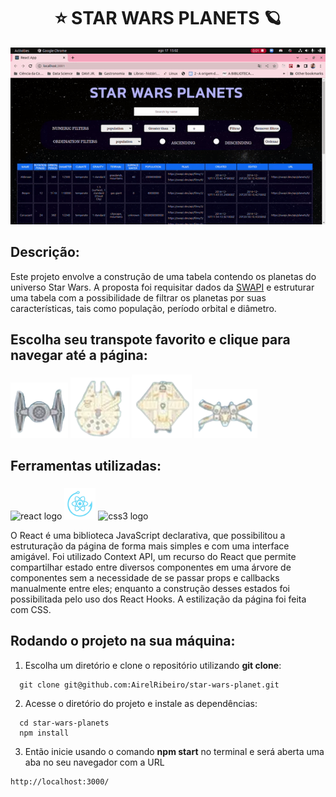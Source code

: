 
# <h1 align="center">⭐ STAR WARS PLANETS 🪐</h1>

<p align="center"><img src="./src/images/ezgif.com-gif-maker.gif" width="800"></p>

## Descrição:

<p text-align="justify" >Este projeto envolve a construção de uma tabela contendo os planetas do universo Star Wars. A proposta foi requisitar dados da <a href="https://swapi.dev/" target="_blank">SWAPI</a> e estruturar uma tabela com a possibilidade de filtrar os planetas por suas características, tais como população, período orbital e diâmetro.</p>

## Escolha seu transpote favorito e clique para navegar até a página:

<a href="https://star-wars-planets-2dfcjchsw-airelribeiro.vercel.app/" target="_blank">![Page gif](./src/images/nave1.png)</a>
<a href="https://star-wars-planets-2dfcjchsw-airelribeiro.vercel.app/" target="_blank">![Page gif](./src/images/nave2.png)</a>
<a href="https://star-wars-planets-2dfcjchsw-airelribeiro.vercel.app/" target="_blank">![Page gif](./src/images/nave3.png)</a>
<a href="https://star-wars-planets-2dfcjchsw-airelribeiro.vercel.app/" target="_blank">![Page gif](./src/images/nave4.png)</a>

## Ferramentas utilizadas:

###

<div align="left">
<img src="https://cdn.jsdelivr.net/gh/devicons/devicon/icons/react/react-original.svg" height="40" width="52" alt="react logo"  />
<img width="50" height="50" src="./src/images/react_hooks.png" alt="React Hooks logo"  />
<img src="https://cdn.jsdelivr.net/gh/devicons/devicon/icons/css3/css3-original.svg" height="40" width="52" alt="css3 logo"  />
<p text-align="justify">
O React é uma biblioteca JavaScript declarativa, que possibilitou a estruturação da página de forma mais simples e com uma interface amigável. Foi utilizado Context API, um recurso do React que permite compartilhar estado entre diversos componentes em uma árvore de componentes sem a necessidade de se passar props e callbacks manualmente entre eles; enquanto a construção desses estados foi possibilitada pelo uso dos React Hooks. A estilização da página foi feita com CSS.
</p>
</div>

###

## Rodando o projeto na sua máquina:

1. Escolha um diretório e clone o repositório utilizando **git clone**:
```
  git clone git@github.com:AirelRibeiro/star-wars-planet.git
```

2. Acesse o diretório do projeto e instale as dependências:
```
  cd star-wars-planets
  npm install
```

3. Então inicie usando o comando **npm start** no terminal e será aberta uma aba no seu navegador com a URL
```
http://localhost:3000/
```
